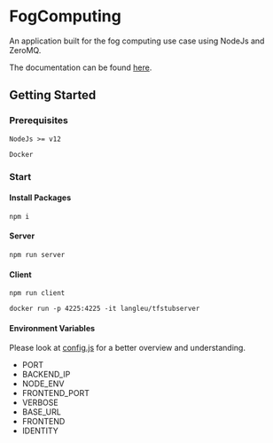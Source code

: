 # FogComputing

An application built for the fog computing use case using NodeJs and ZeroMQ.

The documentation can be found [here](https://langleu.github.io/FogComputing/).

## Getting Started

### Prerequisites

```
NodeJs >= v12
```
```
Docker
```

### Start

#### Install Packages
```
npm i
```

#### Server
```
npm run server
```

#### Client
```
npm run client
```
```
docker run -p 4225:4225 -it langleu/tfstubserver
```

#### Environment Variables
Please look at [config.js](./src/config.js) for a better overview and understanding.
- PORT
- BACKEND_IP
- NODE_ENV
- FRONTEND_PORT
- VERBOSE
- BASE_URL
- FRONTEND
- IDENTITY